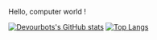 Hello, computer world !


[![Devourbots's GitHub stats](https://github-readme-stats.vercel.app/api?username=devourbots&bg_color=30,e96443,904e95&title_color=fff&text_color=fff)](https://github.com/devourbots/github-readme-stats)    [![Top Langs](https://github-readme-stats.vercel.app/api/top-langs/?username=devourbots&layout=compact&hide=php,Dockerfile,javascript,html,css)](https://github.com/anuraghazra/github-readme-stats)
